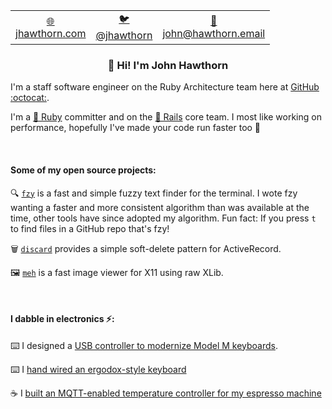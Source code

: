 <table align=center>
  <tr>
    <td align=center><a href="https://www.johnhawthorn.com/">🌐<br/>jhawthorn.com</td>
    <td align=center><a href="https://twitter.com/jhawthorn">🐦<br/>@jhawthorn</a></td>
    <td align=center><a href="mailto:john@hawthorn.email">📧<br/>john@hawthorn.email</a></td>
  </tr>
</table>

<h3 align="center">👋 Hi! I'm John Hawthorn</h3>


I'm a staff software engineer on the Ruby Architecture team here at [GitHub :octocat:](https://github.com/github).

I'm a [💎 Ruby](https://github.com/ruby/ruby) committer and on the [🚋 Rails](https://github.com/rails/rails) core team. I most like working on performance, hopefully I've made your code run faster too 🤗 

<br/>

<h4>Some of my open source projects:</h4>

🔍 [`fzy`](https://github.com/jhawthorn/fzy) is a fast and simple fuzzy text finder for the terminal. I wote fzy wanting a faster and more consistent algorithm than was available at the time, other tools have since adopted my algorithm. Fun fact: If you press `t` to find files in a GitHub repo that's fzy!

🗑 [`discard`](https://github.com/jhawthorn/discard) provides a simple soft-delete pattern for ActiveRecord.

🖼️ [`meh`](https://github.com/jhawthorn/meh/) is a fast image viewer for X11 using raw XLib.

<br/>

<h4>I dabble in electronics ⚡:</h4>

⌨️ I designed a [USB controller to modernize Model M keyboards](https://www.johnhawthorn.com/2020/07/modelh-keyboard-controller/).

⌨️ I [hand wired an ergodox-style keyboard](https://www.johnhawthorn.com/2020/05/building-a-homemade-keyboard/)

☕ I [built an MQTT-enabled temperature controller for my espresso machine](https://github.com/jhawthorn/espresso)
